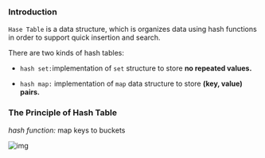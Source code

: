 ### Introduction

`Hase Table` is a data structure, which is organizes data using hash functions in order to support quick insertion and search.

There are two kinds of hash tables:

- `hash set:`implementation of `set` structure to store **no repeated values.**

- `hash map:` implementation of `map` data structure to store **(key, value) pairs.**

  

### The Principle of Hash Table

*hash function:* map keys to buckets

![img](https://raw.githubusercontent.com/Mingy2018/Markdown-photoes/master/1.PNG)




